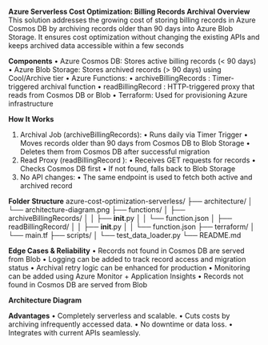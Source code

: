 **Azure Serverless Cost Optimization: Billing Records Archival**
**Overview**
 This solution addresses the growing cost of storing billing records in Azure Cosmos DB by archiving records
 older than 90 days into Azure Blob Storage. It ensures cost optimization without changing the existing
 APIs and keeps archived data accessible within a few seconds

**Components**
 • Azure Cosmos DB: Stores active billing records (< 90 days)
 • Azure Blob Storage: Stores archived records (> 90 days) using Cool/Archive tier
 • Azure Functions:
   • archiveBillingRecords : Timer-triggered archival function
   • readBillingRecord : HTTP-triggered proxy that reads from Cosmos DB or Blob
 • Terraform: Used for provisioning Azure infrastructure

**How It Works**
1. Archival Job (archiveBillingRecords):
    • Runs daily via Timer Trigger
    • Moves records older than 90 days from Cosmos DB to Blob Storage
    • Deletes them from Cosmos DB after successful migration
2. Read Proxy (readBillingRecord ):
    • Receives GET requests for records
    • Checks Cosmos DB first
    • If not found, falls back to Blob Storage
3. No API changes: 
    • The same endpoint is used to fetch both active and archived record

**Folder Structure**
azure-cost-optimization-serverless/
 ├── architecture/
 │   └── architecture-diagram.png
 ├── functions/
 │   ├── archiveBillingRecords/
 │   │   ├── __init__.py
 │   │   └── function.json
 │   ├── readBillingRecord/
 │   │   ├── __init__.py
 │   │   └── function.json
 ├── terraform/
 │   └── main.tf
 ├── scripts/
 │   └── test_data_loader.py
 └── README.md

**Edge Cases & Reliability**
  • Records not found in Cosmos DB are served from Blob
  • Logging can be added to track record access and migration status
  • Archival retry logic can be enhanced for production
  • Monitoring can be added using Azure Monitor + Application Insights
  • Records not found in Cosmos DB are served from Blob

**Architecture Diagram**

**Advantages**
  • Completely serverless and scalable.
  • Cuts costs by archiving infrequently accessed data.
  • No downtime or data loss.
  • Integrates with current APIs seamlessly.

